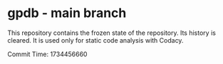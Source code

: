 # gpdb - main branch

This repository contains the frozen state of the repository.
Its history is cleared. It is used only for static code
analysis with Codacy.

Commit Time: 1734456660